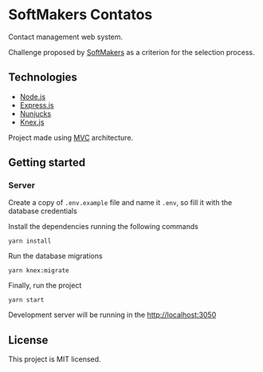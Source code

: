 # SoftMakers Contatos

Contact management web system.

Challenge proposed by [SoftMakers](https://github.com/BrSoftMakers/challenge-fullstack-developer) as a criterion for the selection process.

## Technologies

- [Node.js](https://nodejs.org/)
- [Express.js](https://expressjs.com/)
- [Nunjucks](https://mozilla.github.io/nunjucks/)
- [Knex.js](http://knexjs.org/)

Project made using [MVC](https://en.wikipedia.org/wiki/Model%E2%80%93view%E2%80%93controller) architecture.

## Getting started

### **Server**

Create a copy of `.env.example` file and name it `.env`, so fill it with the database credentials

Install the dependencies running the following commands

```
yarn install
```

Run the database migrations

```
yarn knex:migrate
```

Finally, run the project

```
yarn start
```

Development server will be running in the [http://localhost:3050](http://localhost:3050)

## License

This project is MIT licensed.
